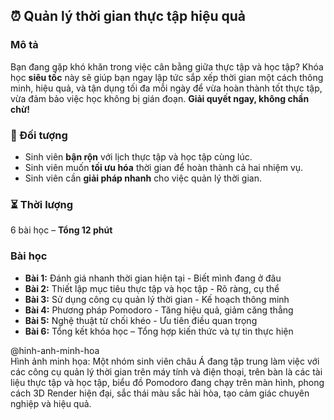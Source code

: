## ⏰ Quản lý thời gian thực tập hiệu quả  

### Mô tả  
Bạn đang gặp khó khăn trong việc cân bằng giữa thực tập và học tập? Khóa học **siêu tốc** này sẽ giúp bạn ngay lập tức sắp xếp thời gian một cách thông minh, hiệu quả, và tận dụng tối đa mỗi ngày để vừa hoàn thành tốt thực tập, vừa đảm bảo việc học không bị gián đoạn. **Giải quyết ngay, không chần chừ!**  

### 🎯 Đối tượng  
- Sinh viên **bận rộn** với lịch thực tập và học tập cùng lúc.  
- Sinh viên muốn **tối ưu hóa** thời gian để hoàn thành cả hai nhiệm vụ.  
- Sinh viên cần **giải pháp nhanh** cho việc quản lý thời gian.  

### ⏳ Thời lượng  
6 bài học – **Tổng 12 phút**  

### Bài học  
- **Bài 1:** Đánh giá nhanh thời gian hiện tại - Biết mình đang ở đâu  
- **Bài 2:** Thiết lập mục tiêu thực tập và học tập - Rõ ràng, cụ thể  
- **Bài 3:** Sử dụng công cụ quản lý thời gian - Kế hoạch thông minh  
- **Bài 4:** Phương pháp Pomodoro - Tăng hiệu quả, giảm căng thẳng  
- **Bài 5:** Nghệ thuật từ chối khéo - Ưu tiên điều quan trọng  
- **Bài 6:** Tổng kết khóa học – Tổng hợp kiến thức và tự tin thực hiện  

@hinh-anh-minh-hoa  
Hình ảnh minh họa: Một nhóm sinh viên châu Á đang tập trung làm việc với các công cụ quản lý thời gian trên máy tính và điện thoại, trên bàn là các tài liệu thực tập và học tập, biểu đồ Pomodoro đang chạy trên màn hình, phong cách 3D Render hiện đại, sắc thái màu sắc hài hòa, tạo cảm giác chuyên nghiệp và hiệu quả.